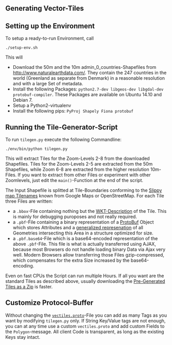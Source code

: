 ## Generating Vector-Tiles

## Setting up the Environment
To setup a ready-to-run Environment, call

    ./setup-env.sh

This will
 - Download the 50m and the 10m admin_0_countries-Shapefiles from http://www.naturalearthdata.com/. They contain the 247 countries in the world (Greenland as separate from Denmark) in a reasonable resolution and with a large Set of metadata.
 - Install the following Packages: `python2.7-dev libgeos-dev libgdal-dev protobuf-compiler`. These Packages are available on Ubuntu 14.10 and Debian 7.
 - Setup a Python2-virtualenv
 - Install the following pips: `PyProj Shapely Fiona protobuf`

## Running the Tile-Generator-Script
To run `tilegen.py` execute the following Commandline:

    ./env/bin/python tilegen.py

This will extract Tiles for the Zoom-Levels 2-8 from the downloaded Shapefiles. Tiles for the Zoom-Levels 2-5 are extracted from the 50m Shapefiles, while Zoom 6-8 are extracted from the higher resolution 10m-Files. If you want to extract from other Files or experiment with other Zoomlevels, just edit the `main()`-Function at the end of the script.

The Input Shapefile is splitted at Tile-Boundaries conforming to the [Slippy map Tilenames](http://wiki.openstreetmap.org/wiki/Slippy_map_tilenames) known from Google Maps or OpenStreetMap. For each Tile three Files are written:
 - a `.bbox`-File containing nothing but the [WKT-Description](http://en.wikipedia.org/wiki/Well-known_text) of the Tile. This is mainly for debugging puroposes and not really required.
 - a `.pbf`-File containing a binary representation of a [ProtoBuf](https://developers.google.com/protocol-buffers/) Object which stores Attributes and a [generalized represenation](http://en.wikipedia.org/wiki/Cartographic_generalization) of all Geometries intersecting this Area in a structure optimized for size.
 - a `.pbf.base64`-File which is a base64-encoded representation of the above `.pbf`-File. This file is what is actually transferred using AJAX, because most Browsers do not handle loading binary Data via Ajax very well. Modern Browsers allow transferring those Files gzip-compressed, which compensates for the extra Size increased by the base64-encoding.

Even on fast CPUs the Script can run multiple Hours. If all you want are the standard Tiles as described above, usually downloading the [Pre-Generated Tiles as a Zip](http://osm.personalwerk.de/example-vectiles/example-vectiles.zip) is faster.

## Customize Protocol-Buffer
Without changing the [`vectiles.proto`](proto/vectiles.proto)-File you can add as many Tags as you want by modifying `tilegen.py` only. If String Key/Value tags are not enough, you can at any time use a custom `vectiles.proto` and add custom Fields to the `Polygon`-message. All client Code is transparent, as long as the existing Keys stay intact.
